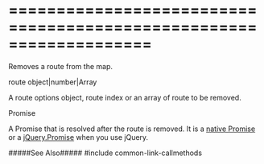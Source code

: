 ===================================================================
===================================================================

<!--shortDescription-->
Removes a route from the map.
<!--/shortDescription-->

<!--paramName1-->route<!--/paramName1-->
<!--paramType1-->object|number|Array<Object><!--/paramType1-->
<!--paramDescription1-->
A route options object, route index or an array of route to be removed.
<!--/paramDescription1-->

<!--returnType-->Promise<void><!--/returnType-->
<!--returnDescription-->
A Promise that is resolved after the route is removed. It is a [native Promise](https://developer.mozilla.org/en-US/docs/Web/JavaScript/Reference/Global_Objects/Promise) or a [jQuery.Promise](http://api.jquery.com/Types/#Promise) when you use jQuery.
<!--/returnDescription-->

<!--fullDescription-->
#####See Also#####
#include common-link-callmethods
<!--/fullDescription-->